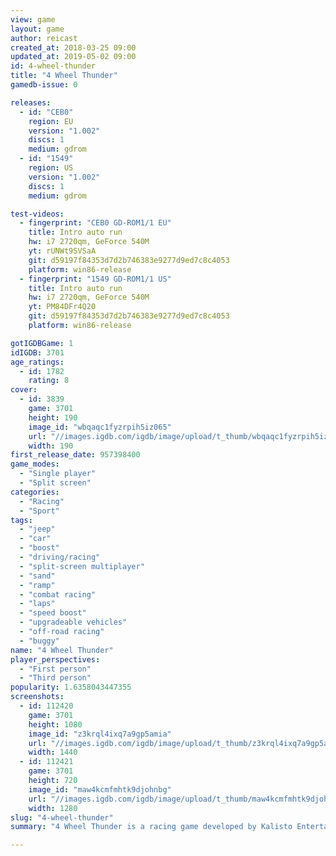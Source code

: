 ```yaml
---
view: game
layout: game
author: reicast
created_at: 2018-03-25 09:00
updated_at: 2019-05-02 09:00
id: 4-wheel-thunder
title: "4 Wheel Thunder"
gamedb-issue: 0

releases:
  - id: "CEB0"
    region: EU
    version: "1.002"
    discs: 1
    medium: gdrom
  - id: "1549"
    region: US
    version: "1.002"
    discs: 1
    medium: gdrom

test-videos:
  - fingerprint: "CEB0 GD-ROM1/1 EU"
    title: Intro auto run
    hw: i7 2720qm, GeForce 540M
    yt: rUNWt9SVSaA
    git: d59197f84353d7d2b746383e9277d9ed7c8c4053
    platform: win86-release
  - fingerprint: "1549 GD-ROM1/1 US"
    title: Intro auto run
    hw: i7 2720qm, GeForce 540M
    yt: PM84DFr4Q20
    git: d59197f84353d7d2b746383e9277d9ed7c8c4053
    platform: win86-release

gotIGDBGame: 1
idIGDB: 3701
age_ratings:
  - id: 1782
    rating: 8
cover:
  - id: 3839
    game: 3701
    height: 190
    image_id: "wbqaqc1fyzrpih5iz065"
    url: "//images.igdb.com/igdb/image/upload/t_thumb/wbqaqc1fyzrpih5iz065.jpg"
    width: 190
first_release_date: 957398400
game_modes:
  - "Single player"
  - "Split screen"
categories:
  - "Racing"
  - "Sport"
tags:
  - "jeep"
  - "car"
  - "boost"
  - "driving/racing"
  - "split-screen multiplayer"
  - "sand"
  - "ramp"
  - "combat racing"
  - "laps"
  - "speed boost"
  - "upgradeable vehicles"
  - "off-road racing"
  - "buggy"
name: "4 Wheel Thunder"
player_perspectives:
  - "First person"
  - "Third person"
popularity: 1.6358043447355
screenshots:
  - id: 112420
    game: 3701
    height: 1080
    image_id: "z3krql4ixq7a9gp5amia"
    url: "//images.igdb.com/igdb/image/upload/t_thumb/z3krql4ixq7a9gp5amia.jpg"
    width: 1440
  - id: 112421
    game: 3701
    height: 720
    image_id: "maw4kcmfmhtk9djohnbg"
    url: "//images.igdb.com/igdb/image/upload/t_thumb/maw4kcmfmhtk9djohnbg.jpg"
    width: 1280
slug: "4-wheel-thunder"
summary: "4 Wheel Thunder is a racing game developed by Kalisto Entertainment and published by Midway Games. While the game had been in development for some time prior as a separate title, it was eventually decided to rebrand the game into Midway's Thunder series."

---
```

